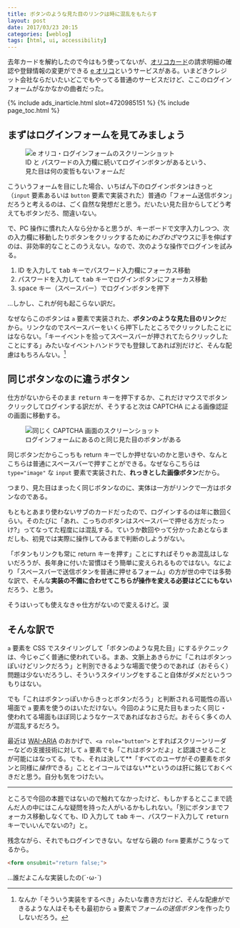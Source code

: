 ```yaml
---
title: ボタンのような見た目のリンクは時に混乱をもたらす
layout: post
date: 2017/03/23 20:15
categories: [weblog]
tags: [html, ui, accessibility]
---
```


去年カードを解約したので今はもう使ってないが、[オリコカード][oricocard]の請求明細の確認や登録情報の変更ができる [e オリコ][eorico]というサービスがある。いまどきクレジット会社ならだいたいどこでもやってる普通のサービスだけど、ここのログインフォームがなかなかの曲者だった。

<!-- more -->

{% include ads_inarticle.html slot=4720985151 %}
{% include page_toc.html %}


## まずはログインフォームを見てみましょう

<figure>
  <div>
    <img alt="e オリコ・ログインフォームのスクリーンショット" src="/images/2017-03-23-2017032301/login.png" />
  </div>
  <figcaption>ID と パスワードの入力欄に続いてログインボタンがあるという、見た目は何の変哲もないフォームだ</figcaption>
</figure>

こういうフォームを目にした場合、いちばん下のログインボタンはきっと（`input` 要素あるいは `button` 要素で実装された）普通の「フォーム送信ボタン」だろうと考えるのは、ごく自然な発想だと思う。だいたい見た目からしてどう考えてもボタンだろ、間違いない。

で、PC 操作に慣れた人なら分かると思うが、キーボードで文字入力しつつ、次の入力欄に移動したりボタンをクリックするために*わざわざ*マウスに手を伸ばすのは、非効率的なことこのうえない。なので、次のような操作でログインを試みる。

1. ID を入力して <kbd>tab</kbd> キーでパスワード入力欄にフォーカス移動
2. パスワードを入力して <kbd>tab</kbd> キーでログインボタンにフォーカス移動
3. <kbd>space</kbd> キー（スペースバー）でログインボタンを押下

…しかし、これが何も起こらない訳だ。

なぜならこのボタンは `a` 要素で実装された、**ボタンのような見た目のリンク**だから。リンクなのでスペースバーをいくら押下したところでクリックしたことにはならない。「キーイベントを拾ってスペースバーが押されてたらクリックしたことにする」みたいなイベントハンドラでも登録してあれば別だけど、そんな配慮はもちろんない。[^1]


## 同じボタンなのに違うボタン

仕方がないからそのまま <kbd>return</kbd> キーを押下するか、これだけマウスでボタンクリックしてログインする訳だが、そうすると次は CAPTCHA による画像認証の画面に移動する。

<figure>
  <div>
    <img alt="同じく CAPTCHA 画面のスクリーンショット" src="/images/2017-03-23-2017032301/captcha.png" />
  </div>
  <figcaption>ログインフォームにあるのと同じ見た目のボタンがある</figcaption>
</figure>

同じボタンだからこっちも return キーでしか押せないのかと思いきや、なんとこちらは普通にスペースバーで押すことができる。なぜならこちらは `type="image"` な `input` 要素で実装された、**れっきとした画像ボタン**だから。

つまり、見た目はまったく同じボタンなのに、実体は一方がリンクで一方はボタンなのである。

もともとあまり使わないサブのカードだったので、ログインするのは年に数回くらい。そのたびに「あれ、こっちのボタンはスペースバーで押せる方だったっけ?」ってなってた程度には混乱する。ていうか数回やって分かったあとならまだしも、初見では実際に操作してみるまで判断のしようがない。

「ボタンもリンクも常に return キーを押す」ことにすればそりゃあ混乱はしないだろうが、長年身に付いた習慣はそう簡単に変えられるものではない。なにより「スペースバーで送信ボタンを普通に押せるフォーム」の方が世の中では多勢な訳で、そんな**実装の不備に合わせてこちらが操作を変える必要はどこにもない**だろう、と思う。

そうはいっても使えなきゃ仕方がないので変えるけど。涙


## そんな訳で

`a` 要素を CSS でスタイリングして「ボタンのような見た目」にするテクニックは、今じゃごく普通に使われている。まあ、文脈上あきらかに「これはボタンっぽいけどリンクだろう」と判別できるような場面で使うのであれば（おそらく）問題は少ないだろうし、そういうスタイリングをすること自体がダメだというつもりはない。

でも「これはボタンっぽいからきっとボタンだろう」と判断される可能性の高い場面で `a` 要素を使うのはいただけない。今回のように見た目もまったく同じ・使われてる場面もほぼ同じようなケースであればなおさらだ。おそらく多くの人が混乱するだろう。

最近は [WAI-ARIA][wai-aria] のおかげで、`<a role="button">` とすればスクリーンリーダーなどの支援技術に対して `a` 要素でも「これはボタンだよ」と認識させることが可能にはなってる。でも、それは決して**「すべてのユーザがその要素をボタンと同様に*操作*できる」こととイコールではない**というのは肝に銘じておくべきだと思う。自分も気をつけたい。


- - - - -


ところで今回の本題ではないので触れてなかったけど、もしかするとここまで読んだ人の中にはこんな疑問を持った人がいるかもしれない。「別にボタンまでフォーカス移動しなくても、ID 入力して <kbd>tab</kbd> キー、パスワード入力して <kbd>return</kbd> キーでいいんでないの?」と。

残念ながら、それでもログインできない。なぜなら親の `form` 要素がこうなってるから。

```html
<form onsubmit="return false;">
```

…誰だよこんな実装したの(´･ω･`)


[^1]: なんか「そういう実装をするべき」みたいな書き方だけど、そんな配慮ができるような人はそもそも最初から `a` 要素で*フォームの送信ボタン*を作ったりしないだろう。

[oricocard]: https://www.orico.co.jp/
[eorico]: https://my.orico.co.jp/
[wai-aria]: https://www.w3.org/TR/wai-aria/
